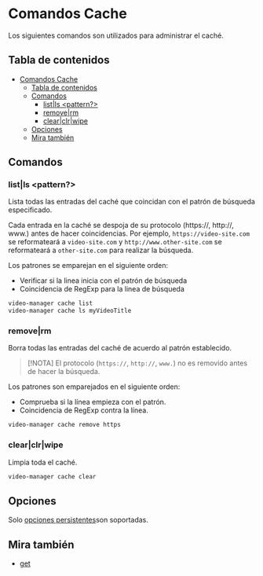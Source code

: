 <!-- markdownlint-disable MD013 -->

# Comandos Cache

Los siguientes comandos son utilizados para administrar el caché.

## Tabla de contenidos

<!--toc:start-->
- [Comandos Cache](#comandos-cache)
  - [Tabla de contenidos](#tabla-de-contenidos)
  - [Comandos](#comandos)
    - [list|ls \<pattern?\>](#listls-pattern)
    - [remove|rm ](#removerm-)
    - [clear|clr|wipe](#clearclrwipe)
  - [Opciones](#opciones)
  - [Mira también](#mira-también)
<!--toc:end-->

## Comandos

### list|ls <pattern?>

Lista todas las entradas del caché que coincidan con el patrón de búsqueda especificado.

Cada entrada en la caché se despoja de su protocolo (https://, http://, www.) antes de hacer coincidencias.
Por ejemplo, `https://video-site.com` se reformateará a `video-site.com` y `http://www.other-site.com` se reformateará a `other-site.com` para realizar la búsqueda.

Los patrones se emparejan en el siguiente orden:

- Verificar si la linea inicia con el patrón de búsqueda
- Coincidencia de RegExp para la linea de búsqueda

```sh
video-manager cache list
video-manager cache ls myVideoTitle
```

### remove|rm <pattern>

Borra todas las entradas del caché de acuerdo al patrón establecido.

> [!NOTA]
> El protocolo (`https://`, `http://`, `www.`) no es removido antes de hacer la búsqueda.

Los patrones son emparejados en el siguiente orden:

- Comprueba si la línea empieza con el patrón.
- Coincidencia de RegExp contra la línea.

```sh
video-manager cache remove https
```

### clear|clr|wipe

Limpia toda el caché.


```sh
video-manager cache clear
```

## Opciones

Solo [opciones persistentes](./index,md/persistent-options)son soportadas.

## Mira también

- [get](./get.md)
